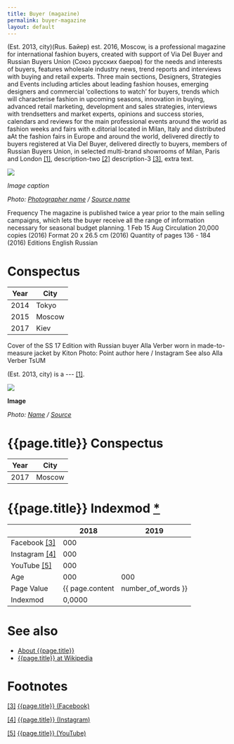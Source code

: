 ```yaml
---
title: Buyer (magazine)
permalink: buyer-magazine
layout: default
---
```


(Est. 2013, city)(Rus. Байер) est. 2016, Moscow, is a professional magazine for international fashion buyers, created with support of Via Del Buyer and Russian Buyers Union (Союз русских баеров) for the needs and interests of buyers, features wholesale industry news, trend reports and interviews with buying and retail experts. Three main sections, Designers, Strategies and Events including articles about leading fashion houses, emerging designers and commercial ‘collections to watch’ for buyers, trends which will characterise fashion in upcoming seasons, innovation in buying, advanced retail marketing, development and sales strategies, interviews with trendsetters and market experts, opinions and success stories, calendars and reviews for the main professional events around the world as fashion weeks and fairs with e.ditorial located in Milan, Italy and distributed aAt the fashion fairs in Europe and around the world, delivered directly to buyers registered at Via Del Buyer, delivered directly to buyers, members of Russian Buyers Union, in selected multi-brand showrooms of Milan, Paris and London <span id="a1">[\[1\]](#f1)</span>, description-two <span id="a2">[\[2\]](#f2)</span> description-3 <span id="a3">[\[3\]](#f3)</span>, extra text.

![](/images/image-name.jpg)

*Image caption*

*Photo: [Photographer name](http://example.net/) / [Source name](http://example.net/)*

Frequency
The magazine is published twice a year prior to the main selling campaigns, which lets the buyer receive all the range of information necessary for seasonal budget planning.
1 Feb
15 Aug
Circulation
20,000 copies (2016)
Format
20 x 26.5 cm (2016)
Quantity of pages
136 - 184 (2016)
Editions
English
Russian

# Conspectus

|Year|City|
|----|---------|
|2014|Tokyo|
|2015|Moscow|
|2017|Kiev|

Cover of the SS 17 Edition with Russian buyer Alla Verber worn in made-to-measure jacket by Kiton
Photo: Point author here / Instagram
See also
Alla Verber
TsUM

(Est. 2013, city) is a --- <span id="a1">[\[1\]](#f1)</span>.

![](/encyclopedia/images/{{page.permalink}}.jpg)

**Image**

*Photo: [Name](index) / [Source](index)*

# {{page.title}} Conspectus

|Year|City|
|-|-|
|2017|Moscow|

# {{page.title}} Indexmod [*](indexmod)

||2018|2019|
|-|-|-|
|Facebook <span id="a3">[\[3\]](#f3)</span>|000||
|Instagram <span id="a4">[\[4\]](#f4)</span>|000||
|YouTube <span id="a5">[\[5\]](#f5)</span>|000||
|Age|000|000|
|Page Value|{{ page.content | number_of_words }}||
|Indexmod|0,0000||

# See also

+ [About {{page.title}}](index)
+ [{{page.title}} at Wikipedia](index)

# Footnotes

[[3]](#a3) <span id="f3"></span> [{{page.title}} (Facebook)](index)

[[4]](#a4) <span id="f4"></span> [{{page.title}} (Instagram)](index)

[[5]](#a5) <span id="f5"></span> [{{page.title}} (YouTube)](index)
